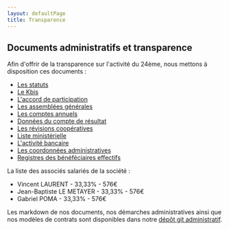 ```yaml
---
layout: defaultPage
title: Transparence
---
```


## Documents administratifs et transparence

Afin d'offrir de la transparence sur l'activité du 24ème, nous mettons à disposition ces documents :

* [Les statuts](https://jeancloude.24eme.fr/index.php/s/Fb9DkRC544GYr3n)
* [Le Kbis](https://jeancloude.24eme.fr/index.php/s/8noZ9786rtTmBNP)
* [L'accord de participation](https://jeancloude.24eme.fr/index.php/s/6awJfcf3BjpjgHT)
* [Les assemblées générales](https://jeancloude.24eme.fr/index.php/s/BirbLYRQUuwKmcs)
* [Les comptes annuels](https://jeancloude.24eme.fr/index.php/s/5TOAZycfOKIonLL)
* [Données du compte de résultat](https://github.com/24eme/administratif/blob/master/bilans.csv)
* [Les révisions coopératives](https://jeancloude.24eme.fr/index.php/s/Ydnwe4WQG3kXwjr)
* [Liste ministérielle](https://jeancloude.24eme.fr/index.php/s/krKq8sMtdoPzpZ4)
* [L'activité bancaire](https://github.com/24eme/banque/blob/master/data/history.csv)
* [Les coordonnées administratives](https://github.com/24eme/administratif/blob/master/README.md#coordonn%C3%A9es-administratives)
* [Registres des bénéféciaires effectifs](https://jeancloude.24eme.fr/index.php/s/PJ9MFskkG63rPs7)

La liste des associés salariés de la société  :

* Vincent LAURENT - 33,33% - 576€
* Jean-Baptiste LE METAYER - 33,33% - 576€
* Gabriel POMA - 33,33% - 576€

Les markdown de nos documents, nos démarches administratives ainsi que nos modèles de contrats sont disponibles dans notre [dépôt git administratif](https://github.com/24eme/administratif/blob/master/README.md).
